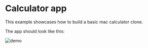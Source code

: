# Calculator app

This example showcases how to build a basic mac calculator clone.

The app should look like this:

![demo](https://github.com/master-atul/node-native-ui/raw/master/examples/calculator/calculator.png "Calculator screenshot")
